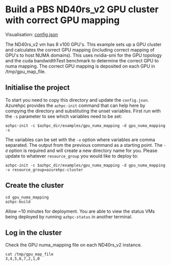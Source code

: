# Build a PBS ND40rs_v2 GPU cluster with correct GPU mapping

Visualisation: [config.json](https://azurehpc.azureedge.net/?o=https://raw.githubusercontent.com/Azure/azurehpc/master/examples/gpu_numa_mapping/config.json)

The ND40rs_v2 vm has 8 v100 GPU's. This example sets up a GPU cluster and calculates the correct GPU mapping (including correct mapping of GPU's to host NUMA domains). This uses nvidia-smi for the GPU topology and the cuda bandwidthTest benchmark to determine the correct GPU to numa mapping. The correct GPU mapping is deposited on each GPU in /tmp/gpu_map_file. 

## Initialise the project

To start you need to copy this directory and update the `config.json`.  Azurehpc provides the `azhpc-init` command that can help here by compying the directory and substituting the unset variables.  First run with the `-s` parameter to see which variables need to be set:

```
azhpc-init -c $azhpc_dir/examples/gpu_numa_mapping -d gpu_numa_mapping -s
```

The variables can be set with the `-v` option where variables are comma separated.  The output from the previous command as a starting point.  The `-d` option is required and will create a new directory name for you.  Please update to whatever `resource_group` you would like to deploy to:

```
azhpc-init -c $azhpc_dir/examples/gpu_numa_mapping -d gpu_numa_mapping -v resource_group=azurehpc-cluster
```

## Create the cluster 

```
cd gpu_numa_mapping
azhpc-build
```

Allow ~10 minutes for deployment.  You are able to view the status VMs being deployed by running `azhpc-status` in another terminal.

## Log in the cluster

Check the GPU numa_mapping file on each ND40rs_v2 instance.

```
cat /tmp/gpu_map_file
3,4,5,6,7,2,1,0
```
